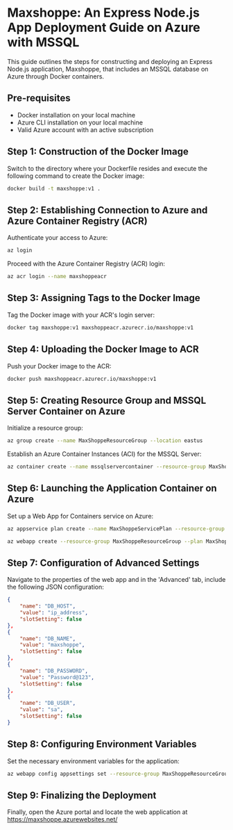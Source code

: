 # Maxshoppe: An Express Node.js App Deployment Guide on Azure with MSSQL

This guide outlines the steps for constructing and deploying an Express Node.js application, Maxshoppe, that includes an MSSQL database on Azure through Docker containers.

## Pre-requisites

- Docker installation on your local machine
- Azure CLI installation on your local machine
- Valid Azure account with an active subscription

## Step 1: Construction of the Docker Image

Switch to the directory where your Dockerfile resides and execute the following command to create the Docker image:

```bash
docker build -t maxshoppe:v1 .
```

## Step 2: Establishing Connection to Azure and Azure Container Registry (ACR)

Authenticate your access to Azure:

```bash
az login
```

Proceed with the Azure Container Registry (ACR) login:

```bash
az acr login --name maxshoppeacr
```

## Step 3: Assigning Tags to the Docker Image

Tag the Docker image with your ACR's login server:

```bash
docker tag maxshoppe:v1 maxshoppeacr.azurecr.io/maxshoppe:v1
```

## Step 4: Uploading the Docker Image to ACR

Push your Docker image to the ACR:

```bash
docker push maxshoppeacr.azurecr.io/maxshoppe:v1
```

## Step 5: Creating Resource Group and MSSQL Server Container on Azure

Initialize a resource group:

```bash
az group create --name MaxShoppeResourceGroup --location eastus
```

Establish an Azure Container Instances (ACI) for the MSSQL Server:

```bash
az container create --name mssqlservercontainer --resource-group MaxShoppeResourceGroup --image mcr.microsoft.com/mssql/server:2022-latest --ip-address Public --ports 1433 --cpu 2 --memory 4 --environment-variables ACCEPT_EULA=Y SA_PASSWORD=Password@123
```

## Step 6: Launching the Application Container on Azure

Set up a Web App for Containers service on Azure:

```bash
az appservice plan create --name MaxShoppeServicePlan --resource-group MaxShoppeResourceGroup --sku B1 --is-linux

az webapp create --resource-group MaxShoppeResourceGroup --plan MaxShoppeServicePlan --name maxshoppeapp --deployment-container-image-name maxshoppeacr.azurecr.io/maxshoppe:v1
```

## Step 7: Configuration of Advanced Settings 

Navigate to the properties of the web app and in the 'Advanced' tab, include the following JSON configuration:

```json
{
    "name": "DB_HOST",
    "value": "ip_address",
    "slotSetting": false
},
{
    "name": "DB_NAME",
    "value": "maxshoppe",
    "slotSetting": false
},
{
    "name": "DB_PASSWORD",
    "value": "Password@123",
    "slotSetting": false
},
{
    "name": "DB_USER",
    "value": "sa",
    "slotSetting": false
}
```

## Step 8: Configuring Environment Variables

Set the necessary environment variables for the application:

```bash
az webapp config appsettings set --resource-group MaxShoppeResourceGroup --name maxshoppeapp --settings DB_HOST=ipaddress DB_NAME=maxshoppedb DB_PASSWORD=Password@123 DB_USER=sa
```

## Step 9: Finalizing the Deployment

Finally, open the Azure portal and locate the web application at https://maxshoppe.azurewebsites.net/
